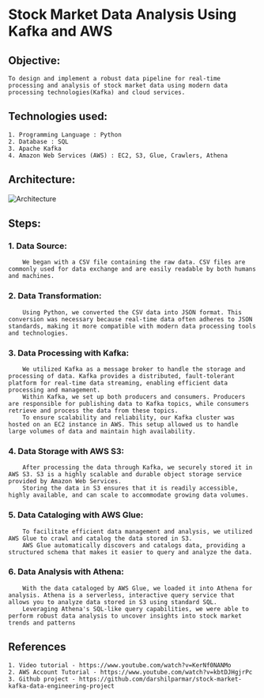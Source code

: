 # Stock Market Data Analysis Using Kafka and AWS 

## Objective:
    To design and implement a robust data pipeline for real-time processing and analysis of stock market data using modern data processing technologies(Kafka) and cloud services.
## Technologies used:
    1. Programming Language : Python
    2. Database : SQL
    3. Apache Kafka
    4. Amazon Web Services (AWS) : EC2, S3, Glue, Crawlers, Athena

## Architecture:
![Architecture](https://github.com/pradhanmona7/Stock-Market-Data-Analysis-Using-Kafka-and-AWS/assets/114325852/5d8f89f8-1b3c-47c6-8b1d-42126ae6cb12)

## Steps:
### 1. Data Source:
        We began with a CSV file containing the raw data. CSV files are commonly used for data exchange and are easily readable by both humans and machines.
### 2. Data Transformation:
        Using Python, we converted the CSV data into JSON format. This conversion was necessary because real-time data often adheres to JSON standards, making it more compatible with modern data processing tools and technologies.
### 3. Data Processing with Kafka:
        We utilized Kafka as a message broker to handle the storage and processing of data. Kafka provides a distributed, fault-tolerant platform for real-time data streaming, enabling efficient data processing and management.
        Within Kafka, we set up both producers and consumers. Producers are responsible for publishing data to Kafka topics, while consumers retrieve and process the data from these topics.
        To ensure scalability and reliability, our Kafka cluster was hosted on an EC2 instance in AWS. This setup allowed us to handle large volumes of data and maintain high availability.
### 4. Data Storage with AWS S3:
        After processing the data through Kafka, we securely stored it in AWS S3. S3 is a highly scalable and durable object storage service provided by Amazon Web Services.
        Storing the data in S3 ensures that it is readily accessible, highly available, and can scale to accommodate growing data volumes.
### 5. Data Cataloging with AWS Glue:
        To facilitate efficient data management and analysis, we utilized AWS Glue to crawl and catalog the data stored in S3.
        AWS Glue automatically discovers and catalogs data, providing a structured schema that makes it easier to query and analyze the data.
### 6. Data Analysis with Athena:
        With the data cataloged by AWS Glue, we loaded it into Athena for analysis. Athena is a serverless, interactive query service that allows you to analyze data stored in S3 using standard SQL.
        Leveraging Athena's SQL-like query capabilities, we were able to perform robust data analysis to uncover insights into stock market trends and patterns

## References
    1. Video tutorial - https://www.youtube.com/watch?v=KerNf0NANMo
    2. AWS Account Tutorial - https://www.youtube.com/watch?v=kbtDJHgjrPc
    3. Github project - https://github.com/darshilparmar/stock-market-kafka-data-engineering-project
  
